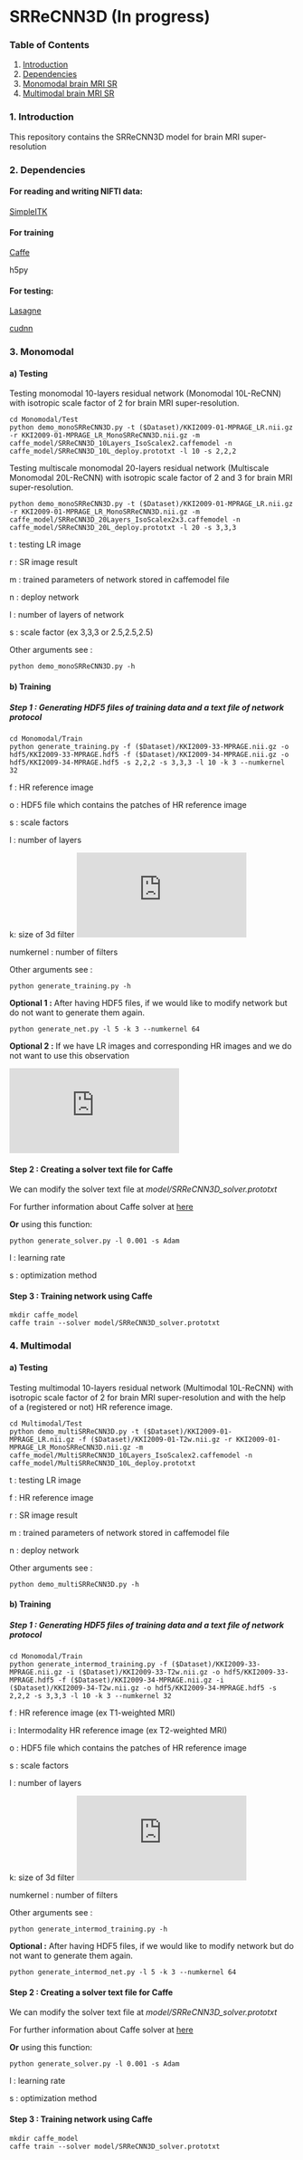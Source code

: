# SRReCNN3D (In progress)


### Table of Contents
1. [Introduction](#introduction)
1. [Dependencies](#dependencies)
1. [Monomodal brain MRI SR](#monomodal)
1. [Multimodal brain MRI SR](#multimodal)

### 1. Introduction
This repository contains the SRReCNN3D model for brain MRI super-resolution

### 2. Dependencies

#### For reading and writing NIFTI data:
[SimpleITK](https://itk.org/Wiki/SimpleITK/GettingStarted)

#### For training
[Caffe](https://github.com/BVLC/caffe/)

h5py

#### For testing:
[Lasagne](https://lasagne.readthedocs.io/en/latest/)

[cudnn](https://developer.nvidia.com/cudnn)

### 3. Monomodal

#### a) Testing

Testing monomodal 10-layers residual network (Monomodal 10L-ReCNN) with isotropic scale factor of 2 for brain MRI super-resolution.

```
cd Monomodal/Test
python demo_monoSRReCNN3D.py -t ($Dataset)/KKI2009-01-MPRAGE_LR.nii.gz -r KKI2009-01-MPRAGE_LR_MonoSRReCNN3D.nii.gz -m caffe_model/SRReCNN3D_10Layers_IsoScalex2.caffemodel -n caffe_model/SRReCNN3D_10L_deploy.prototxt -l 10 -s 2,2,2
```
Testing multiscale monomodal 20-layers residual network (Multiscale Monomodal 20L-ReCNN) with isotropic scale factor of 2 and 3 for brain MRI super-resolution.

```
python demo_monoSRReCNN3D.py -t ($Dataset)/KKI2009-01-MPRAGE_LR.nii.gz -r KKI2009-01-MPRAGE_LR_MonoSRReCNN3D.nii.gz -m caffe_model/SRReCNN3D_20Layers_IsoScalex2x3.caffemodel -n caffe_model/SRReCNN3D_20L_deploy.prototxt -l 20 -s 3,3,3

```
t : testing LR image

r : SR image result

m : trained parameters of network stored in caffemodel file

n : deploy network

l : number of layers of network

s : scale factor (ex 3,3,3 or 2.5,2.5,2.5)

Other arguments see : 
```
python demo_monoSRReCNN3D.py -h
```

#### b) Training
##### Step 1 : Generating HDF5 files of training data and a text file of network protocol
```
cd Monomodal/Train
python generate_training.py -f ($Dataset)/KKI2009-33-MPRAGE.nii.gz -o hdf5/KKI2009-33-MPRAGE.hdf5 -f ($Dataset)/KKI2009-34-MPRAGE.nii.gz -o hdf5/KKI2009-34-MPRAGE.hdf5 -s 2,2,2 -s 3,3,3 -l 10 -k 3 --numkernel 32
```
f : HR reference image

o : HDF5 file which contains the patches of HR reference image

s : scale factors

l : number of layers

k: size of 3d filter ![](https://latex.codecogs.com/gif.latex?k%20%5Ctimes%20k%20%5Ctimes%20k)

numkernel : number of filters

Other arguments see : 
```
python generate_training.py -h
```

**Optional 1 :** After having HDF5 files, if we would like to modify network but do not want to generate them again.

```
python generate_net.py -l 5 -k 3 --numkernel 64
```

**Optional 2 :** If we have LR images and corresponding HR images and we do not want to use this observation 


![](https://latex.codecogs.com/gif.latex?%5Ctextbf%7BY%7D%20%3D%20%5CTheta%20%5Ctextbf%7BX%7D%20&plus;%20%5Ctextbf%7BN%7D%20%3D%20D_%7B%5Cdownarrow%7D%20B%5Ctextbf%7BX%7D%20&plus;%20%5Ctextbf%7BN%7D)



#### Step 2 : Creating a solver text file for Caffe
We can modify the solver text file at *model/SRReCNN3D_solver.prototxt*

For further information about Caffe solver at [here](http://caffe.berkeleyvision.org/tutorial/solver.html)

**Or** using this function:
```
python generate_solver.py -l 0.001 -s Adam
```
l : learning rate

s : optimization method

#### Step 3 : Training network using Caffe
```
mkdir caffe_model
caffe train --solver model/SRReCNN3D_solver.prototxt
```


### 4. Multimodal

#### a) Testing

Testing multimodal 10-layers residual network (Multimodal 10L-ReCNN) with isotropic scale factor of 2 for brain MRI super-resolution and with the help of a (registered or not) HR reference image.

```
cd Multimodal/Test
python demo_multiSRReCNN3D.py -t ($Dataset)/KKI2009-01-MPRAGE_LR.nii.gz -f ($Dataset)/KKI2009-01-T2w.nii.gz -r KKI2009-01-MPRAGE_LR_MonoSRReCNN3D.nii.gz -m caffe_model/MultiSRReCNN3D_10Layers_IsoScalex2.caffemodel -n caffe_model/MultiSRReCNN3D_10L_deploy.prototxt
```
t : testing LR image

f : HR reference image

r : SR image result

m : trained parameters of network stored in caffemodel file

n : deploy network

Other arguments see : 
```
python demo_multiSRReCNN3D.py -h
```

#### b) Training

##### Step 1 : Generating HDF5 files of training data and a text file of network protocol
```
cd Monomodal/Train
python generate_intermod_training.py -f ($Dataset)/KKI2009-33-MPRAGE.nii.gz -i ($Dataset)/KKI2009-33-T2w.nii.gz -o hdf5/KKI2009-33-MPRAGE.hdf5 -f ($Dataset)/KKI2009-34-MPRAGE.nii.gz -i ($Dataset)/KKI2009-34-T2w.nii.gz -o hdf5/KKI2009-34-MPRAGE.hdf5 -s 2,2,2 -s 3,3,3 -l 10 -k 3 --numkernel 32
```
f : HR reference image (ex T1-weighted MRI)

i : Intermodality HR reference image (ex T2-weighted MRI)

o : HDF5 file which contains the patches of HR reference image

s : scale factors

l : number of layers

k: size of 3d filter ![](https://latex.codecogs.com/gif.latex?k%20%5Ctimes%20k%20%5Ctimes%20k)

numkernel : number of filters

Other arguments see : 
```
python generate_intermod_training.py -h
```

**Optional :** After having HDF5 files, if we would like to modify network but do not want to generate them again.

```
python generate_intermod_net.py -l 5 -k 3 --numkernel 64
```


#### Step 2 : Creating a solver text file for Caffe
We can modify the solver text file at *model/SRReCNN3D_solver.prototxt*

For further information about Caffe solver at [here](http://caffe.berkeleyvision.org/tutorial/solver.html)

**Or** using this function:
```
python generate_solver.py -l 0.001 -s Adam
```
l : learning rate

s : optimization method

#### Step 3 : Training network using Caffe
```
mkdir caffe_model
caffe train --solver model/SRReCNN3D_solver.prototxt
```
